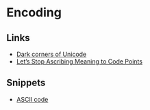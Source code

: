 # Encoding
## Links
- [Dark corners of Unicode](https://eev.ee/blog/2015/09/12/dark-corners-of-unicode/)
- [Let’s Stop Ascribing Meaning to Code Points](https://manishearth.github.io/blog/2017/01/14/stop-ascribing-meaning-to-unicode-code-points/)

## Snippets
- [ASCII code](https://gist.github.com/052cd5078c93e5c818e1baede050d2cf)
	 